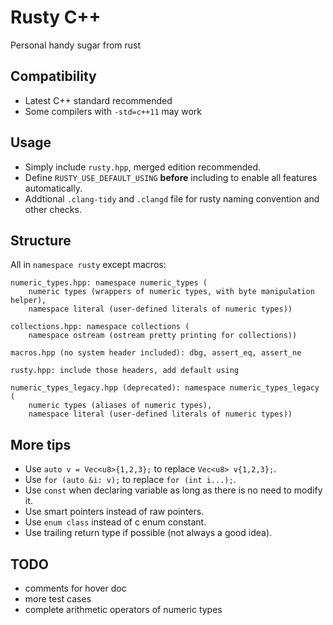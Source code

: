 # Rusty C++

Personal handy sugar from rust

## Compatibility
- Latest C++ standard recommended
- Some compilers with `-std=c++11` may work

## Usage
- Simply include `rusty.hpp`, merged edition recommended.
- Define `RUSTY_USE_DEFAULT_USING` **before** including to enable all features automatically.
- Addtional `.clang-tidy` and `.clangd` file for rusty naming convention and other checks.

## Structure
All in `namespace rusty` except macros:
```
numeric_types.hpp: namespace numeric_types (
    numeric types (wrappers of numeric types, with byte manipulation helper),
    namespace literal (user-defined literals of numeric types))

collections.hpp: namespace collections (
    namespace ostream (ostream pretty printing for collections))

macros.hpp (no system header included): dbg, assert_eq, assert_ne

rusty.hpp: include those headers, add default using

numeric_types_legacy.hpp (deprecated): namespace numeric_types_legacy (
    numeric types (aliases of numeric types),
    namespace literal (user-defined literals of numeric types))
```

## More tips
- Use `auto v = Vec<u8>{1,2,3};` to replace `Vec<u8> v{1,2,3};`.
- Use `for (auto &i: v);` to replace `for (int i...);`.
- Use `const` when declaring variable as long as there is no need to modify it.
- Use smart pointers instead of raw pointers.
- Use `enum class` instead of c enum constant.
- Use trailing return type if possible (not always a good idea).

## TODO
- comments for hover doc
- more test cases
- complete arithmetic operators of numeric types